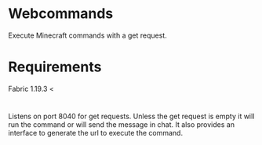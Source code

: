 # Webcommands
Execute Minecraft commands with a get request.

# Requirements
Fabric 1.19.3 <

# 
Listens on port 8040 for get requests. Unless the get request is empty it will run the command or will send the message in chat. It also provides an interface to generate the url to execute the command.
